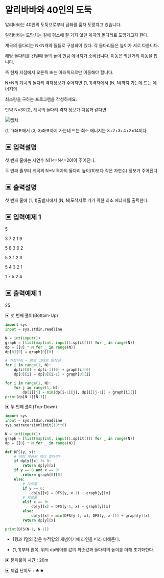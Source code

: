 # 알리바바와 40인의 도둑

알리바바는 40인의 도둑으로부터 금화를 훔쳐 도망치고 있습니다.

알리바바는 도망치는 길에 평소에 잘 가지 않던 계곡의 돌다리로 도망가고자 한다.

계곡의 돌다리는 N×N개의 돌들로 구성되어 있다. 각 돌다리들은 높이가 서로 다릅니다.

해당 돌다리를 건널때 돌의 높이 만큼 에너지가 소비됩니다. 이동은 최단거리 이동을 합니다.

즉 현재 지점에서 오른쪽 또는 아래쪽으로만 이동해야 합니다.

N*N의 계곡의 돌다리 격자정보가 주어지면 (1, 1)격자에서 (N, N)까지 가는데 드는 에너지의

최소량을 구하는 프로그램을 작성하세요.

만약 N=3이고, 계곡의 돌다리 격자 정보가 다음과 같다면 

![캡처](https://github.com/dnwls16071/TIL/assets/106802375/4da4492d-d6b5-4fd5-9edf-9fea65744086)

(1, 1)좌표에서 (3, 3)좌표까지 가는데 드는 최소 에너지는 3+2+3+4+2=14이다.

## ▣ 입력설명

첫 번째 줄에는 자연수 N(1<=N<=20)이 주어진다.

두 번째 줄부터 계곡의 N*N 격자의 돌다리 높이(10보다 작은 자연수) 정보가 주어진다.

## ▣ 출력설명

첫 번째 줄에 (1, 1)출발지에서 (N, N)도착지로 가기 위한 최소 에너지를 출력한다.

## ▣ 입력예제 1

5

3 7 2 1 9

5 8 3 9 2

5 3 1 2 3

5 4 3 2 1

1 7 5 2 4

## ▣ 출력예제 1

25

▣ 첫 번째 풀이(Bottom-Up)

```python
import sys
input = sys.stdin.readline

N = int(input())
graph = [list(map(int, input().split())) for _ in range(N)]
dp = [[0] * N for _ in range(N)]
dp[0][0] = graph[0][0]

# 가장자리 → 행렬 그대로 일직선
for i in range(1, N):
    dp[i][0] = dp[i-1][0] + graph[i][0]
    dp[0][i] = dp[0][i-1] + graph[0][i]

for i in range(1, N):
    for j in range(1, N):
        dp[i][j] = min(dp[i-1][j], dp[i][j-1]) + graph[i][j]
print(dp[N-1][N-1])
```

▣ 두 번째 풀이(Top-Down)

```python
import sys
input = sys.stdin.readline
sys.setrecursionlimit(10**6)

N = int(input())
graph = [list(map(int, input().split())) for _ in range(N)]
dp = [[0] * N for _ in range(N)]

def DFS(y, x):
    # 이미 계산된 적이 있다면?
    if dp[y][x] != 0:
        return dp[y][x]
    if y == 0 and x == 0:
        return graph[0][0]
    else:
        # 가로줄
        if y == 0:
            dp[y][x] = DFS(y, x-1) + graph[y][x]
        # 세로줄
        elif x == 0:
            dp[y][x] = DFS(y-1, x) + graph[y][x]
        else:
            dp[y][x] = min(DFS(y-1, x), DFS(y, x-1)) + graph[y][x]
        return dp[y][x]

print(DFS(N-1, N-1))
```

- 1행과 1열의 값은 누적합의 개념이기에 라인을 따라 더해준다.

- (1, 1)부터 왼쪽, 위의 dp테이블 값의 최솟값과 돌다리의 높이를 더해 초기화한다.

▣ 문제풀이 시간 : 20m

▣ 체감 난이도 : ★★
